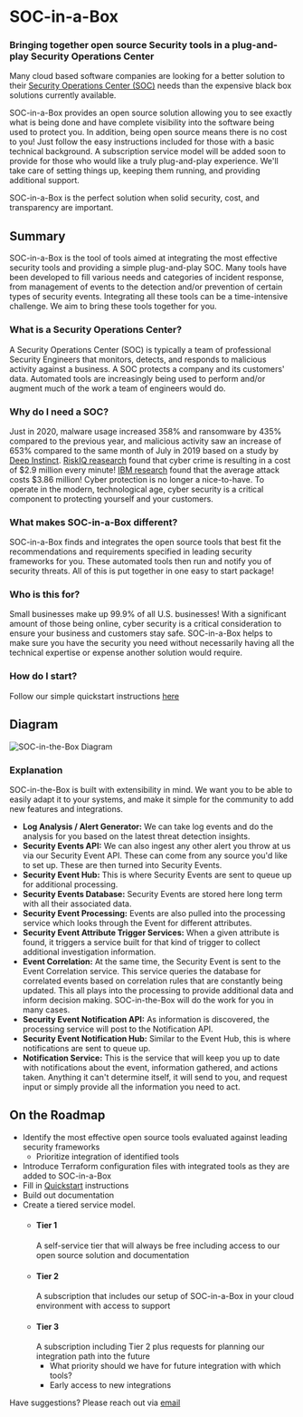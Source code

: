 # SOC-in-a-Box
### Bringing together open source Security tools in a plug-and-play Security Operations Center
Many cloud based software companies are looking for a better solution to their [Security Operations Center (SOC)](#what-is-a-security-operations-center) needs than the expensive black box solutions currently available.

SOC-in-a-Box provides an open source solution allowing you to see exactly what is being done and have complete visibility into the software being used to protect you. In addition, being open source means there is no cost to you! Just follow the easy instructions included for those with a basic technical background. A subscription service model will be added soon to provide for those who would like a truly plug-and-play experience. We'll take care of setting things up, keeping them running, and providing additional support.

SOC-in-a-Box is the perfect solution when solid security, cost, and transparency are important.

## Summary
SOC-in-a-Box is the tool of tools aimed at integrating the most effective security tools and providing a simple plug-and-play SOC. Many tools have been developed to fill various needs and categories of incident response, from management of events to the detection and/or prevention of certain types of security events. Integrating all these tools can be a time-intensive challenge. We aim to bring these tools together for you.

### What is a Security Operations Center?
A Security Operations Center (SOC) is typically a team of professional Security Engineers that monitors, detects, and responds to malicious activity against a business. A SOC protects a company and its customers' data. Automated tools are increasingly being used to perform and/or augment much of the work a team of engineers would do.

### Why do I need a SOC?
Just in 2020, malware usage increased 358% and ransomware by 435% compared to the previous year, and malicious activity saw an increase of 653% compared to the same month of July in 2019 based on a study by [Deep Instinct](https://www.helpnetsecurity.com/2021/02/17/malware-2020/). [RiskIQ reasearch](https://www.riskiq.com/resources/infographic/evil-internet-minute-2019/) found that cyber crime is resulting in a cost of $2.9 million every minute! [IBM research](https://www.ibm.com/security/digital-assets/cost-data-breach-report/#/)  found that the average attack costs $3.86 million! Cyber protection is no longer a nice-to-have. To operate in the modern, technological age, cyber security is a critical component to protecting yourself and your customers.

### What makes SOC-in-a-Box different?
SOC-in-a-Box finds and integrates the open source tools that best fit the recommendations and requirements specified in leading security frameworks for you. These automated tools then run and notify you of security threats. All of this is put together in one easy to start package!

### Who is this for?
Small businesses make up 99.9% of all U.S. businesses! With a significant amount of those being online, cyber security is a critical consideration to ensure your business and customers stay safe. SOC-in-a-Box helps to make sure you have the security you need without necessarily having all the technical expertise or expense another solution would require.

### How do I start?
Follow our simple quickstart instructions [here](quickstart.md)

## Diagram
![SOC-in-the-Box Diagram](https://lucid.app/publicSegments/view/f787dc13-5b52-42b4-a642-0e5dd69be8c1/image.png)
### Explanation
SOC-in-the-Box is built with extensibility in mind. We want you to be able to easily adapt it to your systems, and make it simple for the community to add new features and integrations. 
- **Log Analysis / Alert Generator:** We can take log events and do the analysis for you based on the latest threat detection insights.
- **Security Events API:** We can also ingest any other alert you throw at us via our Security Event API. These can come from any source you'd like to set up. These are then turned into Security Events.
- **Security Event Hub:** This is where Security Events are sent to queue up for additional processing. 
- **Security Events Database:** Security Events are stored here long term with all their associated data. 
- **Security Event Processing:** Events are also pulled into the processing service which looks through the Event for different attributes. 
- **Security Event Attribute Trigger Services:** When a given attribute is found, it triggers a service built for that kind of trigger to collect additional investigation information. 
- **Event Correlation:** At the same time, the Security Event is sent to the Event Correlation service. This service queries the database for correlated events based on correlation rules that are constantly being updated. This all plays into the processing to provide additional data and inform decision making. SOC-in-the-Box will do the work for you in many cases. 
- **Security Event Notification API:** As information is discovered, the processing service will post to the Notification API.
- **Security Event Notification Hub:** Similar to the Event Hub, this is where notifications are sent to queue up.
- **Notification Service:** This is the service that will keep you up to date with notifications about the event, information gathered, and actions taken. Anything it can't determine itself, it will send to you, and request input or simply provide all the information you need to act.

## On the Roadmap
- Identify the most effective open source tools evaluated against leading security frameworks
  - Prioritize integration of identified tools 
- Introduce Terraform configuration files with integrated tools as they are added to SOC-in-a-Box
- Fill in [Quickstart](quickstart.md) instructions
- Build out documentation
- Create a tiered service model. 
  - #### Tier 1
    A self-service tier that will always be free including access to our open source solution and documentation
  - #### Tier 2
    A subscription that includes our setup of SOC-in-a-Box in your cloud environment with access to support
  - #### Tier 3
    A subscription including Tier 2 plus requests for planning our integration path into the future 
    - What priority should we have for future integration with which tools? 
    - Early access to new integrations

Have suggestions? Please reach out via [email](mailto:socinabox@pm.me)
